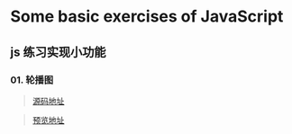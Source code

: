 # Some basic exercises of JavaScript

## js 练习实现小功能

### 01. 轮播图

> [源码地址](https://github.com/EvenfallDew/JavaScript-Practice/tree/main/01_%E8%BD%AE%E6%92%AD%E5%9B%BE)

> [预览地址](https://evenfalldew.github.io/JavaScript-Practice/01_%E8%BD%AE%E6%92%AD%E5%9B%BE/index.html)
